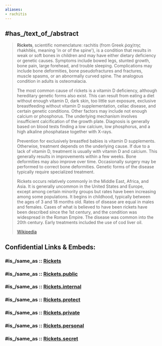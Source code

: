 ```yaml
---
aliases:
- rachitis
---
```


## #has_/text_of_/abstract 

> **Rickets**, scientific nomenclature: rachitis (from Greek ῥαχίτης rhakhítēs, meaning 'in or of the spine'), 
> is a condition that results in weak or soft bones in children 
> and may have either dietary deficiency or genetic causes. 
> Symptoms include bowed legs, stunted growth, bone pain, large forehead, and trouble sleeping. 
> Complications may include bone deformities, bone pseudofractures and fractures, muscle spasms, 
> or an abnormally curved spine. The analogous condition in adults is osteomalacia.
>
> The most common cause of rickets is a vitamin D deficiency, 
> although hereditary genetic forms also exist. 
> This can result from eating a diet without enough vitamin D, dark skin, too little sun exposure, 
> exclusive breastfeeding without vitamin D supplementation, celiac disease, 
> and certain genetic conditions. 
> Other factors may include not enough calcium or phosphorus. 
> The underlying mechanism involves insufficient calcification of the growth plate. 
> Diagnosis is generally based on blood tests finding a low calcium, low phosphorus, 
> and a high alkaline phosphatase together with X-rays.
>
> Prevention for exclusively breastfed babies is vitamin D supplements. Otherwise, treatment depends on the underlying cause. If due to a lack of vitamin D, treatment is usually with vitamin D and calcium. This generally results in improvements within a few weeks. Bone deformities may also improve over time. Occasionally surgery may be performed to correct bone deformities. Genetic forms of the disease typically require specialized treatment.
>
> Rickets occurs relatively commonly in the Middle East, Africa, and Asia. It is generally uncommon in the United States and Europe, except among certain minority groups but rates have been increasing among some populations. It begins in childhood, typically between the ages of 3 and 18 months old. Rates of disease are equal in males and females. Cases of what is believed to have been rickets have been described since the 1st century, and the condition was widespread in the Roman Empire. The disease was common into the 20th century. Early treatments included the use of cod liver oil.
>
> [Wikipedia](https://en.wikipedia.org/wiki/Rickets)


## Confidential Links & Embeds: 

### #is_/same_as :: [Rickets](/_Standards/bio/Metabolism/Nutrition/Vitamin/Rickets.md) 

### #is_/same_as :: [Rickets.public](/_public/bio/Metabolism/Nutrition/Vitamin/Rickets.public.md) 

### #is_/same_as :: [Rickets.internal](/_internal/bio/Metabolism/Nutrition/Vitamin/Rickets.internal.md) 

### #is_/same_as :: [Rickets.protect](/_protect/bio/Metabolism/Nutrition/Vitamin/Rickets.protect.md) 

### #is_/same_as :: [Rickets.private](/_private/bio/Metabolism/Nutrition/Vitamin/Rickets.private.md) 

### #is_/same_as :: [Rickets.personal](/_personal/bio/Metabolism/Nutrition/Vitamin/Rickets.personal.md) 

### #is_/same_as :: [Rickets.secret](/_secret/bio/Metabolism/Nutrition/Vitamin/Rickets.secret.md)

